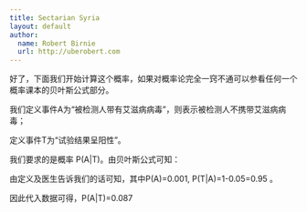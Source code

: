 ```yaml
---
title: Sectarian Syria 
layout: default
author:
  name: Robert Birnie
  url: http://uberobert.com
---
```


好了，下面我们开始计算这个概率，如果对概率论完全一窍不通可以参看任何一个概率课本的贝叶斯公式部分。

我们定义事件A为“被检测人带有艾滋病病毒”，则表示被检测人不携带艾滋病病毒；

定义事件T为“试验结果呈阳性”。

我们要求的是概率 P(A|T)。由贝叶斯公式可知：


由定义及医生告诉我们的话可知，其中P(A)=0.001, P(T|A)=1-0.05=0.95 。

因此代入数据可得，P(A|T)=0.087